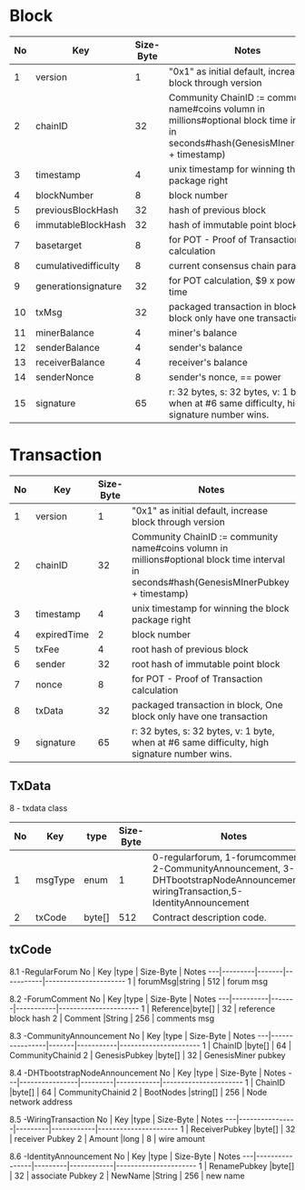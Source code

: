 # Block 
 No              |  Key           | Size-Byte        |  Notes
 ----------------|----------------|------------------|----------------------
 1   |version        | 1          | "0x1" as initial default, increase block through version 
 2   |chainID        | 32         | Community ChainID := community name#coins volumn in millions#optional block time interval in seconds#hash(GenesisMInerPubkey + timestamp)
 3   |timestamp      | 4          | unix timestamp for winning the block package right
 4   |blockNumber    | 8          | block number
 5   |previousBlockHash  | 32     | hash of previous block
 6   |immutableBlockHash | 32     | hash of immutable point block
 7   |basetarget     | 8          |  for POT - Proof of Transaction calculation
 8   |cumulativedifficulty  | 8   | current consensus chain parameter
 9   |generationsignature  | 32  | for POT calculation, $9 x power x time
 10  |txMsg          | 32         | packaged transaction in block, One block only have one transaction
 11  |minerBalance    | 4         | miner's balance
 12  |senderBalance  | 4         | sender's balance
 13  |receiverBalance| 4         | receiver's balance
 14  |senderNonce      | 8       | sender's nonce, == power
 15  |signature      | 65         | r: 32 bytes, s: 32 bytes, v: 1 byte, when at #6 same difficulty, high signature number wins.


# Transaction
 No              |  Key           | Size-Byte        |  Notes
 ----------------|----------------|------------------|----------------------
 1   |version     | 1          | "0x1" as initial default, increase block through version 
 2   |chainID     | 32         | Community ChainID := community name#coins volumn in millions#optional block time interval in seconds#hash(GenesisMInerPubkey + timestamp)
 3   |timestamp   | 4          | unix timestamp for winning the block package right
 4   |expiredTime | 2          | block number
 5   |txFee         | 4          | root hash of previous block
 6   |sender      | 32         | root hash of immutable point block
 7   |nonce       | 8          | for POT - Proof of Transaction calculation
 8   |txData      | 32         | packaged transaction in block, One block only have one transaction
 9   |signature   | 65         | r: 32 bytes, s: 32 bytes, v: 1 byte, when at #6 same difficulty, high signature number wins.

## TxData
8 - txdata class

 No|  Key   |type    | Size-Byte|  Notes
 --|--------|--------|----------|----------------------
 1 | msgType|enum    | 1        | 0-regularforum, 1-forumcomment, 2-CommunityAnnouncement, 3-DHTbootstrapNodeAnnouncement,4-wiringTransaction,5-IdentityAnnouncement
 2 | txCode |byte[]  |  512     | Contract description code.
## txCode
8.1 -RegularForum
No |  Key    |type   | Size-Byte |  Notes
---|---------|-------|-----------|----------------------
 1 | forumMsg|string |  512      | forum msg

8.2 -ForumComment
No |  Key     |type   | Size-Byte |  Notes
---|----------|-------|-----------|----------------------
 1 | Reference|byte[] |  32       | reference block hash
 2 | Comment  |String | 256       | comments msg

8.3 -CommunityAnnouncement
No |  Key           |type   | Size-Byte |  Notes
---|----------------|-------|-----------|----------------------
 1 | ChainID        |byte[] |  64       | CommunityChainid
 2 | GenesisPubkey  |byte[] |  32       | GenesisMiner pubkey

8.4 -DHTbootstrapNodeAnnouncement
No |  Key           |type     | Size-Byte  |  Notes
---|----------------|---------|------------|----------------------
 1 | ChainID        |byte[]   |  64        | CommunityChainid
 2 | BootNodes      |string[] |  256       | Node network address

8.5 -WiringTransaction
No |  Key           |type     | Size-Byte  |  Notes
---|----------------|---------|------------|----------------------
 1 | ReceiverPubkey |byte[]   |  32        | receiver Pubkey
 2 | Amount         |long     |  8         | wire amount

8.6 -IdentityAnnouncement
No |  Key           |type     | Size-Byte  |  Notes
---|----------------|---------|------------|----------------------
 1 | RenamePubkey   |byte[]   |  32        | associate Pubkey
 2 | NewName        |String   |  256       | new name
